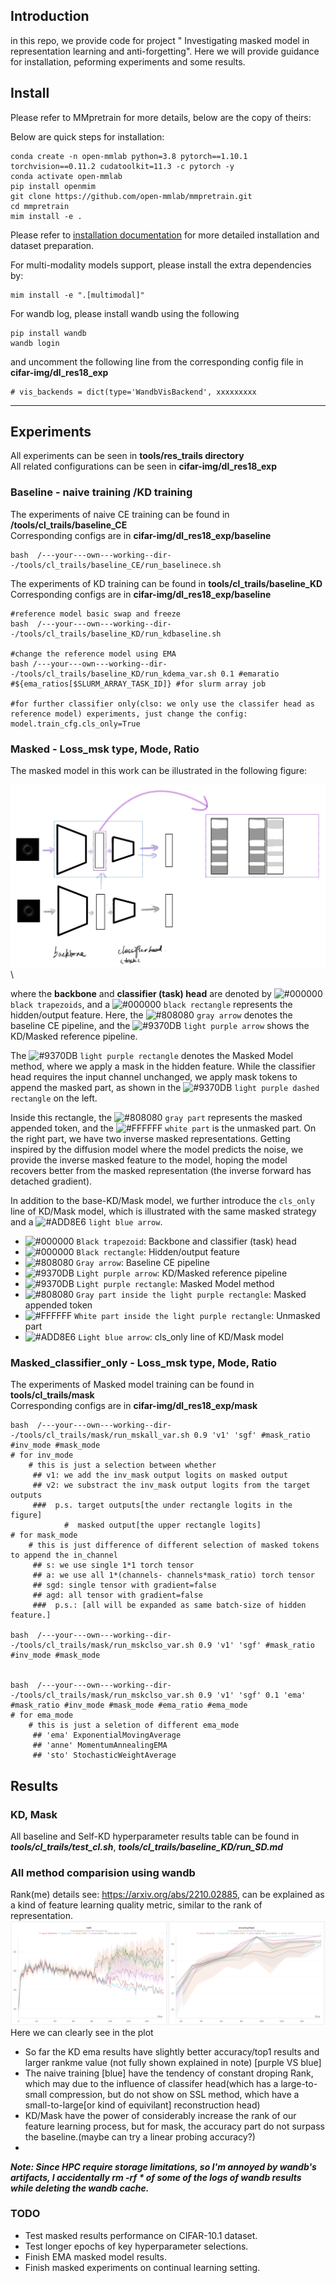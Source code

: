 ## Introduction
in this repo, we provide code for project " Investigating masked model in representation learning and anti-forgetting". Here we will provide guidance for installation, peforming experiments and some results.

## Install 

Please refer to MMpretrain for more details, below are the copy of theirs:

Below are quick steps for installation:

```shell
conda create -n open-mmlab python=3.8 pytorch==1.10.1 torchvision==0.11.2 cudatoolkit=11.3 -c pytorch -y
conda activate open-mmlab
pip install openmim
git clone https://github.com/open-mmlab/mmpretrain.git
cd mmpretrain
mim install -e .
```

Please refer to [installation documentation](https://mmpretrain.readthedocs.io/en/latest/get_started.html) for more detailed installation and dataset preparation.

For multi-modality models support, please install the extra dependencies by:

```shell
mim install -e ".[multimodal]"
```
For wandb log, please install wandb using the following
```shell
pip install wandb
wandb login
```
and uncomment the following line from the corresponding config file in **cifar-img/dl_res18_exp**
```shell
# vis_backends = dict(type='WandbVisBackend', xxxxxxxxx
```


---

## Experiments
All experiments can be seen in **tools/res_trails directory** \
All related configurations can be seen in **cifar-img/dl_res18_exp**

### Baseline - naive training /KD training
The experiments of naive CE training can be found in **/tools/cl_trails/baseline_CE** \
Corresponding configs are in **cifar-img/dl_res18_exp/baseline**
```shell
bash  /---your---own---working--dir--/tools/cl_trails/baseline_CE/run_baselinece.sh
```
The experiments of KD training can be found in **tools/cl_trails/baseline_KD** \
Corresponding configs are in **cifar-img/dl_res18_exp/baseline**
```shell
#reference model basic swap and freeze
bash  /---your---own---working--dir--/tools/cl_trails/baseline_KD/run_kdbaseline.sh

#change the reference model using EMA
bash /---your---own---working--dir--/tools/cl_trails/baseline_KD/run_kdema_var.sh 0.1 #emaratio
#${ema_ratios[$SLURM_ARRAY_TASK_ID]} #for slurm array job

#for further classifier only(clso: we only use the classifer head as reference model) experiments, just change the config: model.train_cfg.cls_only=True
```
### Masked - Loss_msk type, Mode, Ratio
The masked model in this work can be illustrated in the following figure: 
<!-- ![Alt text](demo/masked_modeling.png?raw=true "Title") -->
<img src="demo/mm.jpg" alt="Title" width="600">\
<!-- where the **backbone** and **classifier (task) head** are denoted by **black trapezoids**, and a **black rectangle** represents the hidden/output feature. Here, the **gray arrow** denotes the baseline CE pipeline, and the **purple arrow** shows the KD/Masked reference pipeline.

The **purple rectangle** denotes the Masked Model method, where we apply a mask in the hidden feature. While the classifier head requires the input channel unchanged, we apply mask tokens to append the masked part, as shown in the **purple dashed rectangle** on the left.

Inside this rectangle, the **gray part** represents the masked appended token, and the **white part** is the unmasked part. On the right part, we have two inverse masked representations. Getting inspired by the diffusion model where the model predicts the noise, we provide the inverse masked feature to the model, hoping the model recovers better from the masked representation (the inverse forward has detached gradient).

- **Black trapezoid**: Backbone and classifier (task) head
- **Black rectangle**: Hidden/output feature
- **Gray arrow**: Baseline CE pipeline
- **Purple arrow**: KD/Masked reference pipeline
- **Purple rectangle**: Masked Model method
- **Gray part inside the purple rectangle**: Masked appended token
- **White part inside the purple rectangle**: Unmasked part -->



where the **backbone** and **classifier (task) head** are denoted by ![#000000](https://placehold.co/15x15/000000/000000.png) `black trapezoids`, and a ![#000000](https://placehold.co/15x15/000000/000000.png) `black rectangle` represents the hidden/output feature. Here, the ![#808080](https://placehold.co/15x15/808080/808080.png) `gray arrow` denotes the baseline CE pipeline, and the ![#9370DB](https://placehold.co/15x15/9370DB/9370DB.png) `light purple arrow` shows the KD/Masked reference pipeline.

The ![#9370DB](https://placehold.co/15x15/9370DB/9370DB.png) `light purple rectangle` denotes the Masked Model method, where we apply a mask in the hidden feature. While the classifier head requires the input channel unchanged, we apply mask tokens to append the masked part, as shown in the ![#9370DB](https://placehold.co/15x15/9370DB/9370DB.png) `light purple dashed rectangle` on the left.

Inside this rectangle, the ![#808080](https://placehold.co/15x15/808080/808080.png) `gray part` represents the masked appended token, and the ![#FFFFFF](https://placehold.co/15x15/FFFFFF/FFFFFF.png) `white part` is the unmasked part. On the right part, we have two inverse masked representations. Getting inspired by the diffusion model where the model predicts the noise, we provide the inverse masked feature to the model, hoping the model recovers better from the masked representation (the inverse forward has detached gradient).

In addition to the base-KD/Mask model, we further introduce the `cls_only` line of KD/Mask model, which is illustrated with the same masked strategy and a ![#ADD8E6](https://placehold.co/15x15/ADD8E6/ADD8E6.png) `light blue arrow`.

- ![#000000](https://placehold.co/15x15/000000/000000.png) `Black trapezoid`: Backbone and classifier (task) head
- ![#000000](https://placehold.co/15x15/000000/000000.png) `Black rectangle`: Hidden/output feature
- ![#808080](https://placehold.co/15x15/808080/808080.png) `Gray arrow`: Baseline CE pipeline
- ![#9370DB](https://placehold.co/15x15/9370DB/9370DB.png) `Light purple arrow`: KD/Masked reference pipeline
- ![#9370DB](https://placehold.co/15x15/9370DB/9370DB.png) `Light purple rectangle`: Masked Model method
- ![#808080](https://placehold.co/15x15/808080/808080.png) `Gray part inside the light purple rectangle`: Masked appended token
- ![#FFFFFF](https://placehold.co/15x15/FFFFFF/FFFFFF.png) `White part inside the light purple rectangle`: Unmasked part
- ![#ADD8E6](https://placehold.co/15x15/ADD8E6/ADD8E6.png) `Light blue arrow`: cls_only line of KD/Mask model


### Masked_classifier_only - Loss_msk type, Mode, Ratio
The experiments of Masked model training can be found in **tools/cl_trails/mask** \
Corresponding configs are in **cifar-img/dl_res18_exp/mask**
```shell
bash  /---your---own---working--dir--/tools/cl_trails/mask/run_mskall_var.sh 0.9 'v1' 'sgf' #mask_ratio #inv_mode #mask_mode
# for inv_mode
    # this is just a selection between whether 
     ## v1: we add the inv_mask output logits on masked output
     ## v2: we substract the inv_mask output logits from the target outputs
     ###  p.s. target outputs[the under rectangle logits in the figure]
            #  masked output[the upper rectangle logits]
# for mask_mode
    # this is just difference of different selection of masked tokens to append the in_channel 
     ## s: we use single 1*1 torch tensor 
     ## a: we use all 1*(channels- channels*mask_ratio) torch tensor
     ## sgd: single tensor with gradient=false
     ## agd: all tensor with gradient=false
     ###  p.s.: [all will be expanded as same batch-size of hidden feature.]

bash  /---your---own---working--dir--/tools/cl_trails/mask/run_mskclso_var.sh 0.9 'v1' 'sgf' #mask_ratio #inv_mode #mask_mode


bash  /---your---own---working--dir--/tools/cl_trails/mask/run_mskclso_var.sh 0.9 'v1' 'sgf' 0.1 'ema' #mask_ratio #inv_mode #mask_mode #ema_ratio #ema_mode
# for ema_mode
    # this is just a seletion of different ema_mode
     ## 'ema' ExponentialMovingAverage
     ## 'anne' MomentumAnnealingEMA
     ## 'sto' StochasticWeightAverage

```


## Results
### KD, Mask
All baseline and Self-KD hyperparameter results table can be found in ***tools/cl_trails/test_cl.sh***, ***tools/cl_trails/baseline_KD/run_SD.md***

### All method comparision using wandb
 Rank(me) details see: https://arxiv.org/abs/2210.02885, can be explained as a kind of feature learning quality metric, similar to the rank of representation.
<img src="demo/wandb-allresults.png" alt="Wandb results all method">
Here we can clearly see in the plot
 - So far the KD ema results have slightly better accuracy/top1 results and larger rankme value (not fully shown explained in note) [purple VS blue]
 - The naive training [blue] have the tendency of constant droping Rank, which may due to the influence of classifer head(which has a large-to-small compression, but do not show on SSL method, which have a small-to-large[or kind of equivilant] reconstruction head)
 - KD/Mask have the power of considerably increase the rank of our feature learning process, but for mask, the accuracy part do not surpass the baseline.(maybe can try a linear probing accuracy?)
 - 


***Note: Since HPC require storage limitations, so I'm annoyed by wandb's artifacts, I accidentally rm -rf * of some of the logs of wandb results while deleting the wandb cache.***

### TODO
- Test masked results performance on CIFAR-10.1 dataset.
- Test longer epochs of key hyperparameter selections.
- Finish EMA masked model results.
- Finish masked experiments on continual learning setting.
<!-- ### Baseline- architecture modification
Follow the scripts in run_baseline.sh

```shell
 sh tools/res_trails/run_baseline.sh
```
### Ensemble, etc.
Follow the scripts in run_ensemble.sh

```shell
 sh tools/res_trails/run_ensemble.sh
```
### Normalization, Activation, Dropout, Masking
Follow the scripts in run_cfgs.sh

```shell
 sh tools/res_trails/run_cfgs.sh
```

#### Results, and evaluation.

```shell
 sh tools/res_trails/run_evaluation.sh
``` -->